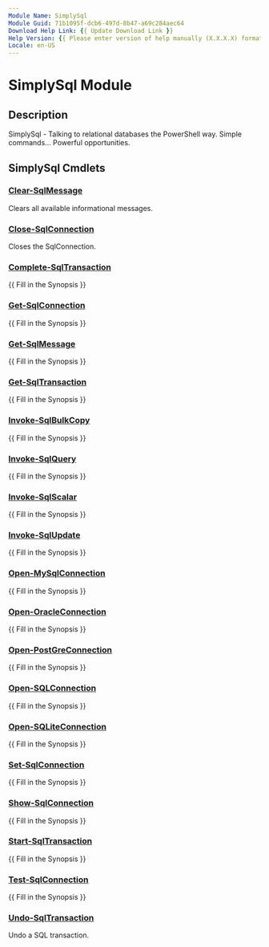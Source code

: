 ```yaml
---
Module Name: SimplySql
Module Guid: 71b1095f-dcb6-497d-8b47-a69c284aec64
Download Help Link: {{ Update Download Link }}
Help Version: {{ Please enter version of help manually (X.X.X.X) format }}
Locale: en-US
---
```


# SimplySql Module
## Description
SimplySql - Talking to relational databases the PowerShell way.   Simple commands... Powerful opportunities.

## SimplySql Cmdlets
### [Clear-SqlMessage](Clear-SqlMessage.md)
Clears all available informational messages.

### [Close-SqlConnection](Close-SqlConnection.md)
Closes the SqlConnection.

### [Complete-SqlTransaction](Complete-SqlTransaction.md)
{{ Fill in the Synopsis }}

### [Get-SqlConnection](Get-SqlConnection.md)
{{ Fill in the Synopsis }}

### [Get-SqlMessage](Get-SqlMessage.md)
{{ Fill in the Synopsis }}

### [Get-SqlTransaction](Get-SqlTransaction.md)
{{ Fill in the Synopsis }}

### [Invoke-SqlBulkCopy](Invoke-SqlBulkCopy.md)
{{ Fill in the Synopsis }}

### [Invoke-SqlQuery](Invoke-SqlQuery.md)
{{ Fill in the Synopsis }}

### [Invoke-SqlScalar](Invoke-SqlScalar.md)
{{ Fill in the Synopsis }}

### [Invoke-SqlUpdate](Invoke-SqlUpdate.md)
{{ Fill in the Synopsis }}

### [Open-MySqlConnection](Open-MySqlConnection.md)
{{ Fill in the Synopsis }}

### [Open-OracleConnection](Open-OracleConnection.md)
{{ Fill in the Synopsis }}

### [Open-PostGreConnection](Open-PostGreConnection.md)
{{ Fill in the Synopsis }}

### [Open-SQLConnection](Open-SQLConnection.md)
{{ Fill in the Synopsis }}

### [Open-SQLiteConnection](Open-SQLiteConnection.md)
{{ Fill in the Synopsis }}

### [Set-SqlConnection](Set-SqlConnection.md)
{{ Fill in the Synopsis }}

### [Show-SqlConnection](Show-SqlConnection.md)
{{ Fill in the Synopsis }}

### [Start-SqlTransaction](Start-SqlTransaction.md)
{{ Fill in the Synopsis }}

### [Test-SqlConnection](Test-SqlConnection.md)
{{ Fill in the Synopsis }}

### [Undo-SqlTransaction](Undo-SqlTransaction.md)
Undo a SQL transaction.

